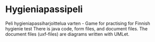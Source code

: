 # Hygieniapassipeli
Peli hygieniapassiharjoittelua varten - Game for practising for Finnish hygienie test
There is java code, form files, and document files.  The document files (uxf-files) 
are diagrams written with UMLet.
